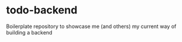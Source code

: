 # todo-backend
Boilerplate repository to showcase me (and others) my current way of building a backend
